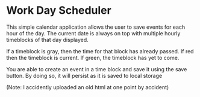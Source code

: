 # Work Day Scheduler

This simple calendar application allows the user to save events for each hour of the day.
The current date is always on top with multiple hourly timeblocks of that day displayed.

If a timeblock is gray, then the time for that block has already passed.
If red then the timeblock is current.
If green, the timeblock has yet to come.

You are able to create an event in a time block and save it using the save button. 
By doing so, it will persist as it is saved to local storage

(Note: I accidently uploaded an old html at one point by accident)
